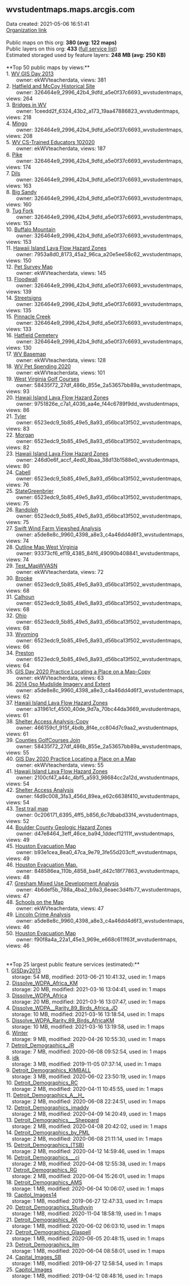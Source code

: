 <h2>wvstudentmaps.maps.arcgis.com</h2> Data created: 2021-05-06 16:51:41 <br /><a target='new' href='https://wvstudentmaps.maps.arcgis.com'>Organization link</a><br /><br />Public maps on this org: <b>380 (avg: 122 maps)</b><br />Public layers on this org: <b>433 </b>(<a target='new' href='https://services.arcgis.com/YDgfN7o6tAooqvkT/ArcGIS/rest/services'>full service list</a>)<br />Estimated storaged used by feature layers: <b>248 MB (avg: 250 KB)</b><br /><br />**Top 50 public maps by views:**<br />  1. <a target='new' href='https://www.arcgis.com/home/item.html?id=2b71f06ef76946ccb948f8638fd43ea7'>WV GIS Day 2013</a> <br />  &nbsp;&nbsp;&nbsp;&nbsp; &nbsp;&nbsp;owner: ekWVteacherdata, views: 381<br />  2. <a target='new' href='https://www.arcgis.com/home/item.html?id=58cbce8f5ce94cf995d19f3f22c4f367'>Hatfield and McCoy Historical Site</a> <br />  &nbsp;&nbsp;&nbsp;&nbsp; &nbsp;&nbsp;owner: 326464e9_2996_42b4_9dfd_a5e0f37c6693_wvstudentmaps, views: 264<br />  3. <a target='new' href='https://www.arcgis.com/home/item.html?id=9388c662e14a4340b0b40a62aa571e28'>Bridges in WV</a> <br />  &nbsp;&nbsp;&nbsp;&nbsp; &nbsp;&nbsp;owner: 1ceedd2f_6324_43b2_a173_19aa47886823_wvstudentmaps, views: 218<br />  4. <a target='new' href='https://www.arcgis.com/home/item.html?id=71a782dd320948a7aff94f98f1359bfd'>Mingo </a> <br />  &nbsp;&nbsp;&nbsp;&nbsp; &nbsp;&nbsp;owner: 326464e9_2996_42b4_9dfd_a5e0f37c6693_wvstudentmaps, views: 208<br />  5. <a target='new' href='https://www.arcgis.com/home/item.html?id=6acdf6017ecf4b1e9ad22bb6a58c4428'>WV CS-Trained Educators 102020</a> <br />  &nbsp;&nbsp;&nbsp;&nbsp; &nbsp;&nbsp;owner: ekWVteacherdata, views: 187<br />  6. <a target='new' href='https://www.arcgis.com/home/item.html?id=f8b742b9f09249878ae57a9b7b9784e4'>Pike</a> <br />  &nbsp;&nbsp;&nbsp;&nbsp; &nbsp;&nbsp;owner: 326464e9_2996_42b4_9dfd_a5e0f37c6693_wvstudentmaps, views: 174<br />  7. <a target='new' href='https://www.arcgis.com/home/item.html?id=7c2870e69a16464083a966287478d656'>Dils</a> <br />  &nbsp;&nbsp;&nbsp;&nbsp; &nbsp;&nbsp;owner: 326464e9_2996_42b4_9dfd_a5e0f37c6693_wvstudentmaps, views: 163<br />  8. <a target='new' href='https://www.arcgis.com/home/item.html?id=28a13cdee6424472bc44f6fa6cf8c6e2'>Big Sandy</a> <br />  &nbsp;&nbsp;&nbsp;&nbsp; &nbsp;&nbsp;owner: 326464e9_2996_42b4_9dfd_a5e0f37c6693_wvstudentmaps, views: 160<br />  9. <a target='new' href='https://www.arcgis.com/home/item.html?id=5e3d94f5f1854553918f6f75e2bb3039'>Tug Fork</a> <br />  &nbsp;&nbsp;&nbsp;&nbsp; &nbsp;&nbsp;owner: 326464e9_2996_42b4_9dfd_a5e0f37c6693_wvstudentmaps, views: 153<br />  10. <a target='new' href='https://www.arcgis.com/home/item.html?id=c3f8f3d1c6444b0fb38c257d3e609352'>Buffalo Mountain</a> <br />  &nbsp;&nbsp;&nbsp;&nbsp; &nbsp;&nbsp;owner: 326464e9_2996_42b4_9dfd_a5e0f37c6693_wvstudentmaps, views: 153<br />  11. <a target='new' href='https://www.arcgis.com/home/item.html?id=7c391894121648529e0527940b814a9d'>Hawaii Island Lava Flow Hazard Zones</a> <br />  &nbsp;&nbsp;&nbsp;&nbsp; &nbsp;&nbsp;owner: 7953a8d0_8173_45a2_96ca_a20e5ee58c62_wvstudentmaps, views: 150<br />  12. <a target='new' href='https://www.arcgis.com/home/item.html?id=eeae8a4c6b9b488eb6c5cbfe43febefb'>Pet Survey Map</a> <br />  &nbsp;&nbsp;&nbsp;&nbsp; &nbsp;&nbsp;owner: ekWVteacherdata, views: 145<br />  13. <a target='new' href='https://www.arcgis.com/home/item.html?id=62bcbf3447b642c39383b210ea5e54a2'>Floodwall</a> <br />  &nbsp;&nbsp;&nbsp;&nbsp; &nbsp;&nbsp;owner: 326464e9_2996_42b4_9dfd_a5e0f37c6693_wvstudentmaps, views: 139<br />  14. <a target='new' href='https://www.arcgis.com/home/item.html?id=b77dab8efb2b4946b085c47fb4ab92d7'>Streetsigns</a> <br />  &nbsp;&nbsp;&nbsp;&nbsp; &nbsp;&nbsp;owner: 326464e9_2996_42b4_9dfd_a5e0f37c6693_wvstudentmaps, views: 135<br />  15. <a target='new' href='https://www.arcgis.com/home/item.html?id=a2d59168009849f2b7b874f5406b1174'>Pinnacle Creek</a> <br />  &nbsp;&nbsp;&nbsp;&nbsp; &nbsp;&nbsp;owner: 326464e9_2996_42b4_9dfd_a5e0f37c6693_wvstudentmaps, views: 133<br />  16. <a target='new' href='https://www.arcgis.com/home/item.html?id=b3848b51ba274a63953d4a6f9977dc49'>Hatfield Cemetery</a> <br />  &nbsp;&nbsp;&nbsp;&nbsp; &nbsp;&nbsp;owner: 326464e9_2996_42b4_9dfd_a5e0f37c6693_wvstudentmaps, views: 130<br />  17. <a target='new' href='https://www.arcgis.com/home/item.html?id=f69b7c5f8c1b4c7fa16fc72d7ee5d433'>WV Basemap</a> <br />  &nbsp;&nbsp;&nbsp;&nbsp; &nbsp;&nbsp;owner: ekWVteacherdata, views: 128<br />  18. <a target='new' href='https://www.arcgis.com/home/item.html?id=e21dcd6dba0540f19253db3b0276a1cc'>WV Pet Spending 2020</a> <br />  &nbsp;&nbsp;&nbsp;&nbsp; &nbsp;&nbsp;owner: ekWVteacherdata, views: 101<br />  19. <a target='new' href='https://www.arcgis.com/home/item.html?id=377e54fcea924b3cbf7c9d684b81e823'>West Virginia Golf Courses</a> <br />  &nbsp;&nbsp;&nbsp;&nbsp; &nbsp;&nbsp;owner: 58435f72_27df_486b_855e_2a53657bb89a_wvstudentmaps, views: 93<br />  20. <a target='new' href='https://www.arcgis.com/home/item.html?id=eab0a0f0a5a9455a9f5da8fcd9c75be5'>Hawaii Island Lava Flow Hazard Zones</a> <br />  &nbsp;&nbsp;&nbsp;&nbsp; &nbsp;&nbsp;owner: 9751826e_c7a1_4036_aa4e_f44c6789f9dd_wvstudentmaps, views: 86<br />  21. <a target='new' href='https://www.arcgis.com/home/item.html?id=3d17e9ee37d84351a72c6a3192e7aece'>Tyler</a> <br />  &nbsp;&nbsp;&nbsp;&nbsp; &nbsp;&nbsp;owner: 6523edc9_5b85_49e5_8a93_d56bca13f502_wvstudentmaps, views: 83<br />  22. <a target='new' href='https://www.arcgis.com/home/item.html?id=1cdd5d3b82714beeb80588d0607a891f'>Morgan</a> <br />  &nbsp;&nbsp;&nbsp;&nbsp; &nbsp;&nbsp;owner: 6523edc9_5b85_49e5_8a93_d56bca13f502_wvstudentmaps, views: 82<br />  23. <a target='new' href='https://www.arcgis.com/home/item.html?id=7d4352486e844d0baeeb2bbe276dacd9'>Hawaii Island Lava Flow Hazard Zones</a> <br />  &nbsp;&nbsp;&nbsp;&nbsp; &nbsp;&nbsp;owner: 246d0e6f_accf_4ed0_8baa_38d13b1588e0_wvstudentmaps, views: 80<br />  24. <a target='new' href='https://www.arcgis.com/home/item.html?id=7a9f57dd152c48308a64e2eed75a6612'>Cabell</a> <br />  &nbsp;&nbsp;&nbsp;&nbsp; &nbsp;&nbsp;owner: 6523edc9_5b85_49e5_8a93_d56bca13f502_wvstudentmaps, views: 76<br />  25. <a target='new' href='https://www.arcgis.com/home/item.html?id=38870e6564004167a65dd9b20b52f36e'>StateGreenbrier</a> <br />  &nbsp;&nbsp;&nbsp;&nbsp; &nbsp;&nbsp;owner: 6523edc9_5b85_49e5_8a93_d56bca13f502_wvstudentmaps, views: 75<br />  26. <a target='new' href='https://www.arcgis.com/home/item.html?id=0a47b84716b84a4e84479eb752d06c5f'>Randolph</a> <br />  &nbsp;&nbsp;&nbsp;&nbsp; &nbsp;&nbsp;owner: 6523edc9_5b85_49e5_8a93_d56bca13f502_wvstudentmaps, views: 75<br />  27. <a target='new' href='https://www.arcgis.com/home/item.html?id=addc8c985c004a04a757450984d5cf0c'>Swift Wind Farm Viewshed Analysis</a> <br />  &nbsp;&nbsp;&nbsp;&nbsp; &nbsp;&nbsp;owner: a5de8e8c_9960_4398_a8e3_c4a46dd4d6f3_wvstudentmaps, views: 74<br />  28. <a target='new' href='https://www.arcgis.com/home/item.html?id=ba68d4c5826e4dba9a2399969d58afdc'>Outline Map West Virginia</a> <br />  &nbsp;&nbsp;&nbsp;&nbsp; &nbsp;&nbsp;owner: 93373cf6_ef19_4385_84f6_49090b408841_wvstudentmaps, views: 74<br />  29. <a target='new' href='https://www.arcgis.com/home/item.html?id=7fee249b1d4c44c4b6939f2e3600a34f'>Test_MapWVASN</a> <br />  &nbsp;&nbsp;&nbsp;&nbsp; &nbsp;&nbsp;owner: ekWVteacherdata, views: 72<br />  30. <a target='new' href='https://www.arcgis.com/home/item.html?id=2d09be70356d4a4c9471608c0c2bdec7'>Brooke</a> <br />  &nbsp;&nbsp;&nbsp;&nbsp; &nbsp;&nbsp;owner: 6523edc9_5b85_49e5_8a93_d56bca13f502_wvstudentmaps, views: 68<br />  31. <a target='new' href='https://www.arcgis.com/home/item.html?id=8ccedf3abb4d4291a1f44722fd032777'>Calhoun</a> <br />  &nbsp;&nbsp;&nbsp;&nbsp; &nbsp;&nbsp;owner: 6523edc9_5b85_49e5_8a93_d56bca13f502_wvstudentmaps, views: 68<br />  32. <a target='new' href='https://www.arcgis.com/home/item.html?id=689d714366844084b609b778a6072bf7'>Ohio</a> <br />  &nbsp;&nbsp;&nbsp;&nbsp; &nbsp;&nbsp;owner: 6523edc9_5b85_49e5_8a93_d56bca13f502_wvstudentmaps, views: 68<br />  33. <a target='new' href='https://www.arcgis.com/home/item.html?id=835bb1e963ed4f64b0743d21420260c7'>Wyoming</a> <br />  &nbsp;&nbsp;&nbsp;&nbsp; &nbsp;&nbsp;owner: 6523edc9_5b85_49e5_8a93_d56bca13f502_wvstudentmaps, views: 66<br />  34. <a target='new' href='https://www.arcgis.com/home/item.html?id=8c00dd7eac4740bcae93d0d07fc1fef9'>Preston</a> <br />  &nbsp;&nbsp;&nbsp;&nbsp; &nbsp;&nbsp;owner: 6523edc9_5b85_49e5_8a93_d56bca13f502_wvstudentmaps, views: 64<br />  35. <a target='new' href='https://www.arcgis.com/home/item.html?id=b1200878caf0437e973cee9a95471a43'>GIS Day 2020 Practice Locating a Place on a Map-Copy</a> <br />  &nbsp;&nbsp;&nbsp;&nbsp; &nbsp;&nbsp;owner: ekWVteacherdata, views: 63<br />  36. <a target='new' href='https://www.arcgis.com/home/item.html?id=f73ae1470e8a431a86ef0a7104e9f300'>2014 Oso Mudslide Imagery and Extent</a> <br />  &nbsp;&nbsp;&nbsp;&nbsp; &nbsp;&nbsp;owner: a5de8e8c_9960_4398_a8e3_c4a46dd4d6f3_wvstudentmaps, views: 62<br />  37. <a target='new' href='https://www.arcgis.com/home/item.html?id=c0231b021ff147109ac9f519e75f41fe'>Hawaii Island Lava Flow Hazard Zones</a> <br />  &nbsp;&nbsp;&nbsp;&nbsp; &nbsp;&nbsp;owner: a31961cf_4500_40de_9d7a_70bc44da3669_wvstudentmaps, views: 61<br />  38. <a target='new' href='https://www.arcgis.com/home/item.html?id=e793f65e56ab44f6ba12ff7462987a4e'>Shelter Access Analysis-Copy</a> <br />  &nbsp;&nbsp;&nbsp;&nbsp; &nbsp;&nbsp;owner: 466159cf_915f_4bdb_8f4e_cc804d7c9aa2_wvstudentmaps, views: 61<br />  39. <a target='new' href='https://www.arcgis.com/home/item.html?id=fa2617cd1e1e438e90bbf26a8628f87b'>Counties GolfCourses Join</a> <br />  &nbsp;&nbsp;&nbsp;&nbsp; &nbsp;&nbsp;owner: 58435f72_27df_486b_855e_2a53657bb89a_wvstudentmaps, views: 55<br />  40. <a target='new' href='https://www.arcgis.com/home/item.html?id=cdfad5d6c36b40258d8a48bea7ed6dbf'>GIS Day 2020 Practice Locating a Place on a Map</a> <br />  &nbsp;&nbsp;&nbsp;&nbsp; &nbsp;&nbsp;owner: ekWVteacherdata, views: 55<br />  41. <a target='new' href='https://www.arcgis.com/home/item.html?id=a943e897c83546ccb5ed99d30ba9f050'>Hawaii Island Lava Flow Hazard Zones</a> <br />  &nbsp;&nbsp;&nbsp;&nbsp; &nbsp;&nbsp;owner: 2100cf47_a44c_4bf5_a593_98684cc2a12d_wvstudentmaps, views: 54<br />  42. <a target='new' href='https://www.arcgis.com/home/item.html?id=783529e41a95431c8ab5e7e68b9fd0cb'>Shelter Access Analysis</a> <br />  &nbsp;&nbsp;&nbsp;&nbsp; &nbsp;&nbsp;owner: f4d9c008_3fa3_456d_89ea_e62c6638f410_wvstudentmaps, views: 54<br />  43. <a target='new' href='https://www.arcgis.com/home/item.html?id=b412b300cf9647149b1fb4e056c39e8a'>Test trail map</a> <br />  &nbsp;&nbsp;&nbsp;&nbsp; &nbsp;&nbsp;owner: 0c206171_6395_4ff5_b856_6c7dbabd33f4_wvstudentmaps, views: 52<br />  44. <a target='new' href='https://www.arcgis.com/home/item.html?id=5464b6c600524f33af51bfdfa776febc'>Boulder County Geologic Hazard Zones</a> <br />  &nbsp;&nbsp;&nbsp;&nbsp; &nbsp;&nbsp;owner: d47e8464_3eff_46ce_ba94_1ddecf12111f_wvstudentmaps, views: 49<br />  45. <a target='new' href='https://www.arcgis.com/home/item.html?id=a7ad84b462c14b5db0521d669f4aaeb7'>Houston Evacuation Map</a> <br />  &nbsp;&nbsp;&nbsp;&nbsp; &nbsp;&nbsp;owner: b93e1cea_8ea0_47ca_9e79_3fe55d203cff_wvstudentmaps, views: 49<br />  46. <a target='new' href='https://www.arcgis.com/home/item.html?id=df242ba1ecd8425598f3be2295ef659a'>Houston Evacuation Map.</a> <br />  &nbsp;&nbsp;&nbsp;&nbsp; &nbsp;&nbsp;owner: 848586ea_110b_4858_ba4f_d42c18f77863_wvstudentmaps, views: 48<br />  47. <a target='new' href='https://www.arcgis.com/home/item.html?id=5536655393b449698e95c9c053a47a5f'>Gresham Mixed Use Development Analysis</a> <br />  &nbsp;&nbsp;&nbsp;&nbsp; &nbsp;&nbsp;owner: 4b6def5b_788a_4ba2_b9a3_6eaec3d4fb77_wvstudentmaps, views: 47<br />  48. <a target='new' href='https://www.arcgis.com/home/item.html?id=905db28d4b864e429c18dcd0f6b275f1'>Schools on the Map</a> <br />  &nbsp;&nbsp;&nbsp;&nbsp; &nbsp;&nbsp;owner: ekWVteacherdata, views: 47<br />  49. <a target='new' href='https://www.arcgis.com/home/item.html?id=c280170503a4459cbe78526c4bdfed76'>Lincoln Crime Analysis</a> <br />  &nbsp;&nbsp;&nbsp;&nbsp; &nbsp;&nbsp;owner: a5de8e8c_9960_4398_a8e3_c4a46dd4d6f3_wvstudentmaps, views: 46<br />  50. <a target='new' href='https://www.arcgis.com/home/item.html?id=09888b6b6edb4e2a8ac05f814768994a'>Houston Evacuation Map</a> <br />  &nbsp;&nbsp;&nbsp;&nbsp; &nbsp;&nbsp;owner: f90f8a4a_22a1_45e3_969e_e668c611f63f_wvstudentmaps, views: 46<br /><br /><br />**Top 25 largest public feature services (estimated):**<br /> 1. <a target='new' href='https://www.arcgis.com/home/item.html?id=7fbc9b6263284d94b07cce696a082a0e'>GISDay2013</a><br /> &nbsp;&nbsp;&nbsp;&nbsp;storage: 54 MB, modified: 2013-06-21 10:41:32,  used in: 1 maps<br /> 2. <a target='new' href='https://www.arcgis.com/home/item.html?id=f7ec7bb3e8694d018494f2226628ebec'>Dissolve_WDPA_Africa_KM</a><br /> &nbsp;&nbsp;&nbsp;&nbsp;storage: 20 MB, modified: 2021-03-16 13:04:41,  used in: 1 maps<br /> 3. <a target='new' href='https://www.arcgis.com/home/item.html?id=5d225a94936547dfa17e64c74cf94608'>Dissolve_WDPA_Africa</a><br /> &nbsp;&nbsp;&nbsp;&nbsp;storage: 20 MB, modified: 2021-03-16 13:07:47,  used in: 1 maps<br /> 4. <a target='new' href='https://www.arcgis.com/home/item.html?id=a988229131ec44d78a3169d753a17a08'>Dissolve_WDPA__Rarity_89_Birds_Africa_JD</a><br /> &nbsp;&nbsp;&nbsp;&nbsp;storage: 10 MB, modified: 2021-03-16 13:18:54,  used in: 1 maps<br /> 5. <a target='new' href='https://www.arcgis.com/home/item.html?id=5a465a90b3314c4bac36d08af183b4b2'>Dissolve_WDPA_Rarity_89_Birds_AfricaKM</a><br /> &nbsp;&nbsp;&nbsp;&nbsp;storage: 10 MB, modified: 2021-03-16 13:19:58,  used in: 1 maps<br /> 6. <a target='new' href='https://www.arcgis.com/home/item.html?id=8c416fd7c9b04dc1a970cf614169683c'>Winter</a><br /> &nbsp;&nbsp;&nbsp;&nbsp;storage: 9 MB, modified: 2020-04-26 10:55:30,  used in: 1 maps<br /> 7. <a target='new' href='https://www.arcgis.com/home/item.html?id=cd1354cffe544bce858ea5612e689b4e'>Detroit_Demographics_JR</a><br /> &nbsp;&nbsp;&nbsp;&nbsp;storage: 7 MB, modified: 2020-06-08 09:52:54,  used in: 1 maps<br /> 8. <a target='new' href='https://www.arcgis.com/home/item.html?id=8d1bf0bf2c694186b0f1d61e30842ec9'>idk</a><br /> &nbsp;&nbsp;&nbsp;&nbsp;storage: 3 MB, modified: 2019-11-05 07:37:14,  used in: 1 maps<br /> 9. <a target='new' href='https://www.arcgis.com/home/item.html?id=3118858dccfb462a99f67edc53ec87f0'>Detroit_Demographics_KIMBALL</a><br /> &nbsp;&nbsp;&nbsp;&nbsp;storage: 3 MB, modified: 2020-06-02 23:50:19,  used in: 1 maps<br /> 10. <a target='new' href='https://www.arcgis.com/home/item.html?id=76c49732f195445d874939db8fd40442'>Detroit_Demographics_RC</a><br /> &nbsp;&nbsp;&nbsp;&nbsp;storage: 2 MB, modified: 2020-04-11 10:45:55,  used in: 1 maps<br /> 11. <a target='new' href='https://www.arcgis.com/home/item.html?id=47eeffef3db84a4580444db471974829'>Detroit_Demographics_A__H_</a><br /> &nbsp;&nbsp;&nbsp;&nbsp;storage: 2 MB, modified: 2020-06-08 22:24:51,  used in: 1 maps<br /> 12. <a target='new' href='https://www.arcgis.com/home/item.html?id=db8c4ab987814e26a0da6a0a34a7ff8e'>Detroit_Demographics_jmaddy</a><br /> &nbsp;&nbsp;&nbsp;&nbsp;storage: 2 MB, modified: 2020-04-09 14:20:49,  used in: 1 maps<br /> 13. <a target='new' href='https://www.arcgis.com/home/item.html?id=2c060bc66b99435fab6d545b90fcbffe'>Detroit_Demographics___Sheppard</a><br /> &nbsp;&nbsp;&nbsp;&nbsp;storage: 2 MB, modified: 2020-04-08 20:42:02,  used in: 1 maps<br /> 14. <a target='new' href='https://www.arcgis.com/home/item.html?id=3384c8b850b841bbb7fc153621e11c83'>Detroit_Demographics_by_PML</a><br /> &nbsp;&nbsp;&nbsp;&nbsp;storage: 2 MB, modified: 2020-06-08 21:11:14,  used in: 1 maps<br /> 15. <a target='new' href='https://www.arcgis.com/home/item.html?id=737dc5ed13b94388a233118d76b4734d'>Detroit_Demographics_(TSB)</a><br /> &nbsp;&nbsp;&nbsp;&nbsp;storage: 2 MB, modified: 2020-04-12 14:59:46,  used in: 1 maps<br /> 16. <a target='new' href='https://www.arcgis.com/home/item.html?id=dffe2f8e430b43fdb19f30cea1af3efd'>Detroit_Demographics___cj</a><br /> &nbsp;&nbsp;&nbsp;&nbsp;storage: 2 MB, modified: 2020-04-08 12:55:38,  used in: 1 maps<br /> 17. <a target='new' href='https://www.arcgis.com/home/item.html?id=9e4e17a975f04a49b51624aa0a5a39ef'>Detroit_Demographics_RG</a><br /> &nbsp;&nbsp;&nbsp;&nbsp;storage: 2 MB, modified: 2020-06-04 15:26:01,  used in: 1 maps<br /> 18. <a target='new' href='https://www.arcgis.com/home/item.html?id=c89d62584ca34b958963dbc8d2709695'>Detroit_Demographics_AMS</a><br /> &nbsp;&nbsp;&nbsp;&nbsp;storage: 1 MB, modified: 2020-06-04 10:06:07,  used in: 1 maps<br /> 19. <a target='new' href='https://www.arcgis.com/home/item.html?id=71d687fcc6404d359cbfb00730b2745b'>Capitol_Images14</a><br /> &nbsp;&nbsp;&nbsp;&nbsp;storage: 1 MB, modified: 2019-06-27 12:47:33,  used in: 1 maps<br /> 20. <a target='new' href='https://www.arcgis.com/home/item.html?id=095391c34b82499194cf01028af5a2c7'>Detroit_Demographics_Studyvin</a><br /> &nbsp;&nbsp;&nbsp;&nbsp;storage: 1 MB, modified: 2020-11-04 18:58:19,  used in: 1 maps<br /> 21. <a target='new' href='https://www.arcgis.com/home/item.html?id=8e69b8cd8ce34584b2152f720e1ced1e'>Detroit_Demographics_AK</a><br /> &nbsp;&nbsp;&nbsp;&nbsp;storage: 1 MB, modified: 2020-06-02 06:03:10,  used in: 1 maps<br /> 22. <a target='new' href='https://www.arcgis.com/home/item.html?id=1280f9e4df6e4179bef6b1f5bb9b5247'>Detroit_Demographics_Glaspell</a><br /> &nbsp;&nbsp;&nbsp;&nbsp;storage: 1 MB, modified: 2020-06-05 20:48:15,  used in: 1 maps<br /> 23. <a target='new' href='https://www.arcgis.com/home/item.html?id=36a68338b58b4bfbb06871be9970abb5'>Detroit_Demographics_jlm</a><br /> &nbsp;&nbsp;&nbsp;&nbsp;storage: 1 MB, modified: 2020-06-04 08:58:01,  used in: 1 maps<br /> 24. <a target='new' href='https://www.arcgis.com/home/item.html?id=17abcfa98b3445f4ba87606144465d97'>Capital_Images_SB</a><br /> &nbsp;&nbsp;&nbsp;&nbsp;storage: 1 MB, modified: 2019-06-27 12:58:54,  used in: 1 maps<br /> 25. <a target='new' href='https://www.arcgis.com/home/item.html?id=ab1eb34800334ee78108a818fae14f3e'>Capitol_Images</a><br /> &nbsp;&nbsp;&nbsp;&nbsp;storage: 1 MB, modified: 2019-04-12 08:48:16,  used in: 1 maps<br />